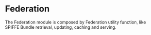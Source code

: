 # Federation

The Federation module is composed by Federation utility function, like SPIFFE Bundle retrieval, updating, caching and serving.

